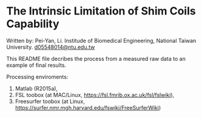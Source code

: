# The Intrinsic Limitation of Shim Coils Capability

Written by:
Pei-Yan, Li.
Institude of Biomedical Engineering, 
National Taiwan University.
d05548014@ntu.edu.tw

This README file decribes the process from a measured raw data to an example of final results.

Processing enviroments: 
1. Matlab (R2015a), 
2. FSL toobox (at MAC/Linux, https://fsl.fmrib.ox.ac.uk/fsl/fslwiki), 
3. Freesurfer toobox (at Linux, https://surfer.nmr.mgh.harvard.edu/fswiki/FreeSurferWiki)


